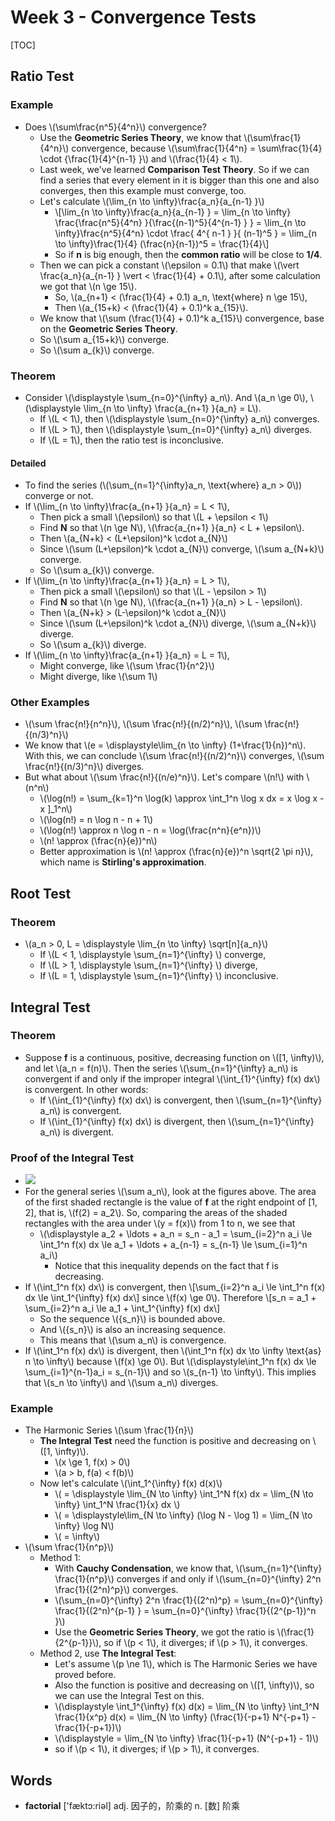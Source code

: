 # Week 3 - Convergence Tests

\[TOC\]

## Ratio Test

### Example

* Does \\(\sum\frac{n^5}{4^n}\\) convergence?
  * Use the **Geometric Series Theory**, we know that \\(\sum\frac{1}{4^n}\\) convergence, because \\(\sum\frac{1}{4^n} = \sum\frac{1}{4} \cdot {\frac{1}{4}^{n-1} }\\) and \\(\frac{1}{4} &lt; 1\\).
  * Last week, we've learned **Comparison Test Theory**. So if we can find a series that every element in it is bigger than this one and also converges, then this example must converge, too.
  * Let's calculate \\(\lim_{n \to \infty}\frac{a\_n}{a_{n-1} }\\)
    * \\[\lim_{n \to \infty}\frac{a\_n}{a_{n-1} } = \lim_{n \to \infty} \frac{\frac{n^5}{4^n} }{\frac{\(n-1\)^5}{4^{n-1} } } = \lim_{n \to \infty}\frac{n^5}{4^n} \cdot \frac{ 4^{ n-1 } }{ \(n-1\)^5 } = \lim\_{n \to \infty}\frac{1}{4} \(\frac{n}{n-1}\)^5 = \frac{1}{4}\\]
    * So if **n** is big enough, then the **common ratio** will be close to **1/4**.
  * Then we can pick a constant \\(\epsilon = 0.1\\) that make \\(\vert \frac{a_n}{a_{n-1} } \vert &lt; \frac{1}{4} + 0.1\\), after some calculation we got that \\(n \ge 15\\).
    * So, \\(a\_{n+1} &lt; \(\frac{1}{4} + 0.1\) a\_n, \text{where} n \ge 15\\),
    * Then \\(a_{15+k} &lt; \(\frac{1}{4} + 0.1\)^k a_{15}\\).
  * We know that \\(\sum \(\frac{1}{4} + 0.1\)^k a\_{15}\\) convergence, base on the **Geometric Series Theory**.
  * So \\(\sum a\_{15+k}\\) converge.
  * So \\(\sum a\_{k}\\) converge.

### Theorem

* Consider \\(\displaystyle \sum_{n=0}^{\infty} a\_n\\). And \\(a\_n \ge 0\\), \\(\displaystyle \lim_{n \to \infty} \frac{a\_{n+1} }{a\_n} = L\\).
  * If \\(L &lt; 1\\), then \\(\displaystyle \sum\_{n=0}^{\infty} a\_n\\) converges.
  * If \\(L &gt; 1\\), then \\(\displaystyle \sum\_{n=0}^{\infty} a\_n\\) diverges.
  * If \\(L = 1\\), then the ratio test is inconclusive.

#### Detailed

* To find the series \(\\(\sum\_{n=1}^{\infty}a\_n, \text{where} a\_n &gt; 0\\)\) converge or not.
* If \\(\lim_{n \to \infty}\frac{a_{n+1} }{a\_n} = L &lt; 1\\),
  * Then pick a small \\(\epsilon\\) so that \\(L + \epsilon &lt; 1\\)
  * Find **N** so that \\(n \ge N\\), \\(\frac{a\_{n+1} }{a\_n} &lt; L + \epsilon\\).
  * Then \\(a_{N+k} &lt; \(L+\epsilon\)^k \cdot a_{N}\\)
  * Since \\(\sum \(L+\epsilon\)^k \cdot a_{N}\\) converge, \\(\sum a_{N+k}\\) converge.
  * So \\(\sum a\_{k}\\) converge.
* If \\(\lim_{n \to \infty}\frac{a_{n+1} }{a\_n} = L &gt; 1\\),
  * Then pick a small \\(\epsilon\\) so that \\(L - \epsilon &gt; 1\\)
  * Find **N** so that \\(n \ge N\\), \\(\frac{a\_{n+1} }{a\_n} &gt; L - \epsilon\\).
  * Then \\(a_{N+k} &gt; \(L-\epsilon\)^k \cdot a_{N}\\)
  * Since \\(\sum \(L+\epsilon\)^k \cdot a_{N}\\) diverge, \\(\sum a_{N+k}\\) diverge.
  * So \\(\sum a\_{k}\\) diverge.
* If \\(\lim_{n \to \infty}\frac{a_{n+1} }{a\_n} = L = 1\\),
  * Might converge, like \\(\sum \frac{1}{n^2}\\)
  * Might diverge, like \\(\sum 1\\)

### Other Examples

* \\(\sum \frac{n!}{n^n}\\), \\(\sum \frac{n!}{\(n/2\)^n}\\), \\(\sum \frac{n!}{\(n/3\)^n}\\)
* We know that \\(e = \displaystyle\lim\_{n \to \infty} \(1+\frac{1}{n}\)^n\\). With this, we can conclude \\(\sum \frac{n!}{\(n/2\)^n}\\) converges, \\(\sum \frac{n!}{\(n/3\)^n}\\) diverges.
* But what about \\(\sum \frac{n!}{\(n/e\)^n}\\). Let's compare \\(n!\\) with \\(n^n\\)
  * \\(\log\(n!\) = \sum\_{k=1}^n \log\(k\) \approx \int\_1^n \log x dx = x \log x - x \]\_1^n\\)
  * \\(\log\(n!\) = n \log n - n + 1\\)
  * \\(\log\(n!\) \approx n \log n - n = \log\(\frac{n^n}{e^n}\)\\)
  * \\(n! \approx \(\frac{n}{e}\)^n\\)
  * Better approximation is \\(n! \approx \(\frac{n}{e}\)^n \sqrt{2 \pi n}\\), which name is **Stirling's approximation**.

## Root Test

### Theorem

* \\(a_n &gt; 0, L = \displaystyle \lim_{n \to \infty} \sqrt\[n\]{a\_n}\\)
  * If \\(L &lt; 1, \displaystyle \sum\_{n=1}^{\infty} \\) converge,
  * If \\(L &gt; 1, \displaystyle \sum\_{n=1}^{\infty} \\) diverge,
  * If \\(L = 1, \displaystyle \sum\_{n=1}^{\infty} \\) inconclusive.

## Integral Test

### Theorem

* Suppose **f** is a continuous, positive, decreasing function on \\(\[1, \infty\)\\), and let \\(a_n = f\(n\)\\). Then the series \\(\sum_{n=1}^{\infty} a_n\\) is convergent if and only if the improper integral \\(\int_{1}^{\infty} f\(x\) dx\\) is convergent. In other words:
  * If \\(\int_{1}^{\infty} f\(x\) dx\\) is convergent, then \\(\sum_{n=1}^{\infty} a\_n\\) is convergent.
  * If \\(\int_{1}^{\infty} f\(x\) dx\\) is divergent, then \\(\sum_{n=1}^{\infty} a\_n\\) is divergent.

### Proof of the Integral Test

* ![](../.gitbook/assets/15181757684961%20%281%29.jpg)
* For the general series \\(\sum a\_n\\), look at the figures above. The area of the first shaded rectangle is the value of **f** at the right endpoint of \[1, 2\], that is, \\(f\(2\) = a\_2\\). So, comparing the areas of the shaded rectangles with the area under \\(y = f\(x\)\\) from 1 to n, we see that
  * \\(\displaystyle a_2 + \ldots + a\_n = s\_n - a\_1 = \sum_{i=2}^n a_i \le \int\_1^n f\(x\) dx \le a\_1 + \ldots + a_{n-1} = s_{n-1} \le \sum_{i=1}^n a\_i\\)
    * Notice that this inequality depends on the fact that f is decreasing.
* If \\(\int_1^n f\(x\) dx\\) is convergent, then \\[\sum_{i=2}^n a_i \le \int\_1^n f\(x\) dx \le \int\_1^{\infty} f\(x\) dx\\] since \\(f\(x\) \ge 0\\). Therefore \\[s\_n = a\_1 + \sum_{i=2}^n a\_i \le a\_1 + \int\_1^{\infty} f\(x\) dx\\]
  * So the sequence \\({s\_n}\\) is bounded above.
  * And \\({s\_n}\\) is also an increasing sequence.
  * This means that \\(\sum a\_n\\) is convergence.
* If \\(\int_1^n f\(x\) dx\\) is divergent, then \\(\int\_1^n f\(x\) dx \to \infty  \text{as} n \to \infty\\) because \\(f\(x\) \ge 0\\). But \\(\displaystyle\int\_1^n f\(x\) dx \le \sum_{i=1}^{n-1}a_i = s_{n-1}\\) and so \\(s\_{n-1} \to \infty\\). This implies that \\(s\_n \to \infty\\) and \\(\sum a\_n\\) diverges.

### Example

* The Harmonic Series \\(\sum \frac{1}{n}\\)
  * **The Integral Test** need the function is positive and decreasing on \\(\[1, \infty\)\\).
    * \\(x \ge 1, f\(x\) &gt; 0\\)
    * \\(a &gt; b, f\(a\) &lt; f\(b\)\\)
  * Now let's calculate \\(\int\_1^{\infty} f\(x\) d\(x\)\\)
    * \\( = \displaystyle \lim_{N \to \infty} \int\_1^N f\(x\) dx = \lim_{N \to \infty} \int\_1^N \frac{1}{x} dx \\)
    * \\( = \displaystyle\lim_{N \to \infty} \(\log N - \log 1\) = \lim_{N \to \infty} \log N\\)
    * \\( = \infty\\)
* \\(\sum \frac{1}{n^p}\\)
  * Method 1:
    * With **Cauchy Condensation**, we know that, \\(\sum_{n=1}^{\infty} \frac{1}{n^p}\\) converges if and only if \\(\sum_{n=0}^{\infty} 2^n \frac{1}{\(2^n\)^p}\\) converges.
    * \\(\sum_{n=0}^{\infty} 2^n \frac{1}{\(2^n\)^p} = \sum_{n=0}^{\infty} \frac{1}{\(2^n\)^{p-1} } = \sum\_{n=0}^{\infty} \frac{1}{\(2^{p-1}\)^n }\\)
    * Use the **Geometric Series Theory**, we got the ratio is \\(\frac{1}{2^{p-1}}\\), so if \\(p &lt; 1\\), it diverges; if \\(p &gt; 1\\), it converges. 
  * Method 2, use **The Integral Test**:
    * Let's assume \\(p \ne 1\\), which is The Harmonic Series we have proved before.
    * Also the function is positive and decreasing on \\(\[1, \infty\)\\), so we can use the Integral Test on this.
    * \\(\displaystyle \int_1^{\infty} f\(x\) d\(x\) = \lim_{N \to \infty} \int_1^N \frac{1}{x^p} d\(x\) = \lim_{N \to \infty} \(\frac{1}{-p+1} N^{-p+1} - \frac{1}{-p+1}\)\\)
    * \\(\displaystyle = \lim\_{N \to \infty} \frac{1}{-p+1} \(N^{-p+1} - 1\)\\)
    * so if \\(p &lt; 1\\), it diverges; if \\(p &gt; 1\\), it converges. 

## Words

* **factorial** \['fæktɔ:riəl\] adj. 因子的，阶乘的 n. \[数\] 阶乘

